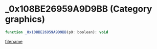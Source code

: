 # _0x108BE26959A9D9BB (Category graphics)

```js
function _0x108BE26959A9D9BB(p0: boolean): void
```

[filename](_0x108BE26959A9D9BB_m.md ':include')
